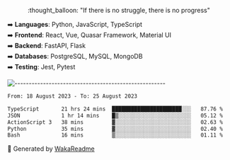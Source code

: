 <p align="center"> 
  :thought_balloon: "If there is no struggle, there is no progress"
</p>

<p align="left">
  ➡️ <strong>Languages</strong>: Python, JavaScript, TypeScript<br>
  ➡️ <strong>Frontend</strong>: React, Vue, Quasar Framework, Material UI<br>
  ➡️ <strong>Backend</strong>: FastAPI, Flask<br>
  ➡️ <strong>Databases</strong>: PostgreSQL, MySQL, MongoDB<br>
  ➡️ <strong>Testing</strong>: Jest, Pytest<br>
</p>

![-----------------------------------------------------](https://raw.githubusercontent.com/andreasbm/readme/master/assets/lines/vintage.png)

<!--START_SECTION:waka-->

```txt
From: 18 August 2023 - To: 25 August 2023

TypeScript       21 hrs 24 mins  ██████████████████████░░░   87.76 %
JSON             1 hr 14 mins    █▒░░░░░░░░░░░░░░░░░░░░░░░   05.12 %
ActionScript 3   38 mins         ▓░░░░░░░░░░░░░░░░░░░░░░░░   02.63 %
Python           35 mins         ▓░░░░░░░░░░░░░░░░░░░░░░░░   02.40 %
Bash             16 mins         ▒░░░░░░░░░░░░░░░░░░░░░░░░   01.11 %
```

<!--END_SECTION:waka-->


🚀 Generated by [WakaReadme](https://github.com/athul/waka-readme)
